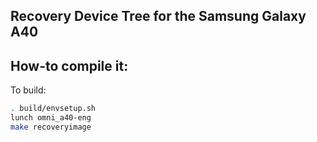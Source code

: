 ## Recovery Device Tree for the Samsung Galaxy A40

## How-to compile it:

To build:

```sh
. build/envsetup.sh
lunch omni_a40-eng
make recoveryimage
